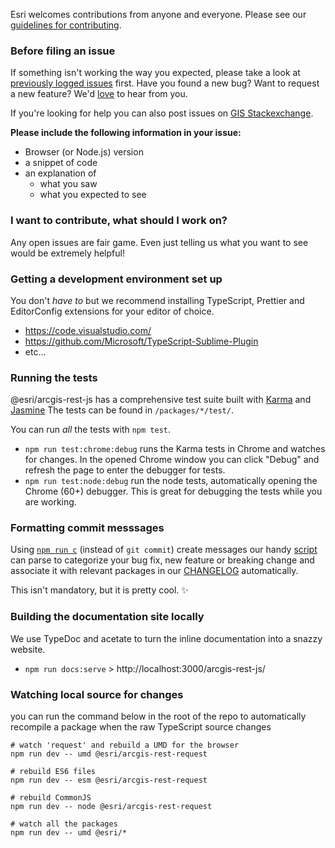 Esri welcomes contributions from anyone and everyone. Please see our [guidelines for contributing](https://github.com/esri/contributing).

### Before filing an issue

If something isn't working the way you expected, please take a look at [previously logged issues](https://github.com/Esri/arcgis-rest-js/issues) first.  Have you found a new bug?  Want to request a new feature?  We'd [love](https://github.com/Esri/arcgis-rest-js/issues/new) to hear from you.

If you're looking for help you can also post issues on [GIS Stackexchange](http://gis.stackexchange.com/questions/ask?tags=esri-oss).

**Please include the following information in your issue:**
* Browser (or Node.js) version
* a snippet of code
* an explanation of
  * what you saw
  * what you expected to see

### I want to contribute, what should I work on?

Any open issues are fair game. Even just telling us what you want to see would be extremely helpful!

### Getting a development environment set up

You don't _have to_ but we recommend installing TypeScript, Prettier and EditorConfig extensions for your editor of choice.

* https://code.visualstudio.com/
* https://github.com/Microsoft/TypeScript-Sublime-Plugin
* etc...

### Running the tests

@esri/arcgis-rest-js has a comprehensive test suite built with [Karma](http://karma-runner.github.io/0.12/index.html) and [Jasmine](https://jasmine.github.io/) The tests can be found in `/packages/*/test/`.

You can run _all_ the tests with `npm test`.

* `npm run test:chrome:debug` runs the Karma tests in Chrome and watches for changes. In the opened Chrome window you can click "Debug" and refresh the page to enter the debugger for tests.
* `npm run test:node:debug` run the node tests, automatically opening the Chrome (60+) debugger. This is great for debugging the tests while you are working.

### Formatting commit messsages
Using [`npm run c`](https://github.com/Esri/arcgis-rest-js/blob/fd9005fef74c33c684273fd283aa6bd9990e8630/package.json#L110) (instead of `git commit`) create messages our handy [script](https://github.com/Esri/arcgis-rest-js/blob/master/support/changelog.js) can parse to categorize your bug fix, new feature or breaking change and associate it with relevant packages in our [CHANGELOG](CHANGELOG.md) automatically.

This isn't mandatory, but it is pretty cool. :sparkles:

### Building the documentation site locally

We use TypeDoc and acetate to turn the inline documentation into a snazzy website.

* `npm run docs:serve` > http://localhost:3000/arcgis-rest-js/

### Watching local source for changes

you can run the command below in the root of the repo to automatically recompile a package when the raw TypeScript source changes

```
# watch 'request' and rebuild a UMD for the browser
npm run dev -- umd @esri/arcgis-rest-request

# rebuild ES6 files
npm run dev -- esm @esri/arcgis-rest-request

# rebuild CommonJS
npm run dev -- node @esri/arcgis-rest-request

# watch all the packages
npm run dev -- umd @esri/*
```